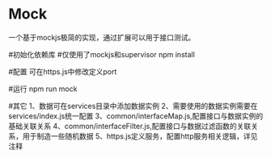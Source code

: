 # Mock
一个基于mockjs极简的实现，通过扩展可以用于接口测试。

#初始化依赖库
#仅使用了mockjs和supervisor
npm install

#配置
可在https.js中修改定义port


#运行
npm run mock


#其它
1、数据可在services目录中添加数据实例
2、需要使用的数据实例需要在services/index.js统一配置
3、common/interfaceMap.js,配置接口与数据实例的基础关联关系
4、common/interfaceFilter.js,配置接口与数据过滤函数的关联关系，用于制造一些随机数据
5、https.js定义服务，配置http服务相关逻辑，详见注释
